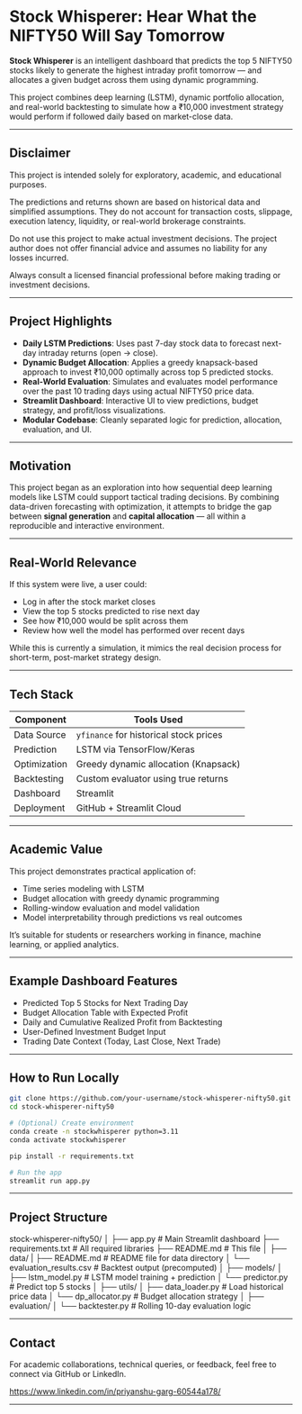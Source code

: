 # Stock Whisperer: Hear What the NIFTY50 Will Say Tomorrow

**Stock Whisperer** is an intelligent dashboard that predicts the top 5 NIFTY50 stocks likely to generate the highest intraday profit tomorrow — and allocates a given budget across them using dynamic programming.

This project combines deep learning (LSTM), dynamic portfolio allocation, and real-world backtesting to simulate how a ₹10,000 investment strategy would perform if followed daily based on market-close data.

---

## Disclaimer
This project is intended solely for exploratory, academic, and educational purposes.

The predictions and returns shown are based on historical data and simplified assumptions. They do not account for transaction costs, slippage, execution latency, liquidity, or real-world brokerage constraints.

Do not use this project to make actual investment decisions.
The project author does not offer financial advice and assumes no liability for any losses incurred.

Always consult a licensed financial professional before making trading or investment decisions.

---

## Project Highlights

- **Daily LSTM Predictions**: Uses past 7-day stock data to forecast next-day intraday returns (open → close).
- **Dynamic Budget Allocation**: Applies a greedy knapsack-based approach to invest ₹10,000 optimally across top 5 predicted stocks.
- **Real-World Evaluation**: Simulates and evaluates model performance over the past 10 trading days using actual NIFTY50 price data.
- **Streamlit Dashboard**: Interactive UI to view predictions, budget strategy, and profit/loss visualizations.
- **Modular Codebase**: Cleanly separated logic for prediction, allocation, evaluation, and UI.

---

## Motivation

This project began as an exploration into how sequential deep learning models like LSTM could support tactical trading decisions. By combining data-driven forecasting with optimization, it attempts to bridge the gap between **signal generation** and **capital allocation** — all within a reproducible and interactive environment.

---

## Real-World Relevance

If this system were live, a user could:
- Log in after the stock market closes
- View the top 5 stocks predicted to rise next day
- See how ₹10,000 would be split across them
- Review how well the model has performed over recent days

While this is currently a simulation, it mimics the real decision process for short-term, post-market strategy design.

---

## Tech Stack

| Component      | Tools Used                             |
|----------------|----------------------------------------|
| Data Source     | `yfinance` for historical stock prices |
| Prediction      | LSTM via TensorFlow/Keras              |
| Optimization    | Greedy dynamic allocation (Knapsack)   |
| Backtesting     | Custom evaluator using true returns    |
| Dashboard       | Streamlit                              |
| Deployment      | GitHub + Streamlit Cloud               |

---

## Academic Value

This project demonstrates practical application of:
- Time series modeling with LSTM
- Budget allocation with greedy dynamic programming
- Rolling-window evaluation and model validation
- Model interpretability through predictions vs real outcomes

It’s suitable for students or researchers working in finance, machine learning, or applied analytics.

---

## Example Dashboard Features

- Predicted Top 5 Stocks for Next Trading Day
- Budget Allocation Table with Expected Profit
- Daily and Cumulative Realized Profit from Backtesting
- User-Defined Investment Budget Input
- Trading Date Context (Today, Last Close, Next Trade)

---

## How to Run Locally

```bash
git clone https://github.com/your-username/stock-whisperer-nifty50.git
cd stock-whisperer-nifty50

# (Optional) Create environment
conda create -n stockwhisperer python=3.11
conda activate stockwhisperer

pip install -r requirements.txt

# Run the app
streamlit run app.py
```

---

## Project Structure

stock-whisperer-nifty50/
│
├── app.py                        # Main Streamlit dashboard
├── requirements.txt              # All required libraries
├── README.md                     # This file
│
├── data/
|   ├── README.md                 # README file for data directory
│   └── evaluation_results.csv    # Backtest output (precomputed)
│
├── models/
│   ├── lstm_model.py             # LSTM model training + prediction
│   └── predictor.py              # Predict top 5 stocks
│
├── utils/
│   ├── data_loader.py            # Load historical price data
│   └── dp_allocator.py           # Budget allocation strategy
│
├── evaluation/
│   └── backtester.py             # Rolling 10-day evaluation logic

---

## Contact

For academic collaborations, technical queries, or feedback, feel free to connect via GitHub or LinkedIn.

https://www.linkedin.com/in/priyanshu-garg-60544a178/

---
